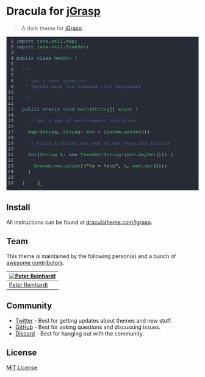 # Dracula for [jGrasp](http://www.jgrasp.org/)

> A dark theme for [jGrasp](http://www.jgrasp.org/).

![Screenshot](./screenshot.png)

## Install

All instructions can be found at [draculatheme.com/jgrasp](https://draculatheme.com/jgrasp).

## Team

This theme is maintained by the following person(s) and a bunch of [awesome contributors](https://github.com/dracula/jgrasp/graphs/contributors).

| [![Peter Reinhardt](https://avatars1.githubusercontent.com/u/3751731?v=3&s=70)](https://github.com/peter-er) |
| ------------------------------------------------------------------------------------------------------------ |
| [Peter Reinhardt](https://github.com/peter-er)                                                               |

## Community

- [Twitter](https://twitter.com/draculatheme) - Best for getting updates about themes and new stuff.
- [GitHub](https://github.com/dracula/dracula-theme/discussions) - Best for asking questions and discussing issues.
- [Discord](https://draculatheme.com/discord-invite) - Best for hanging out with the community.

## License

[MIT License](./LICENSE)
